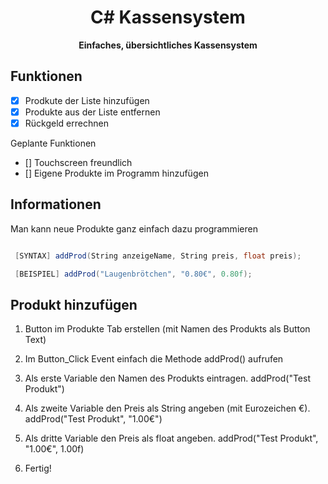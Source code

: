<div align="center">
    <h1>C# Kassensystem</h1>
    <strong style="color: 90, 96, 104;">Einfaches, übersichtliches Kassensystem</strong>
</div>




## Funktionen

- [x] Prodkute der Liste hinzufügen<br>
- [x] Produkte aus der Liste entfernen<br>
- [x] Rückgeld errechnen<br>

<a>Geplante Funktionen</a>

- [] Touchscreen freundlich<br>
- [] Eigene Produkte im Programm hinzufügen<br>






## Informationen


Man kann neue Produkte ganz einfach dazu programmieren

```c# 

 [SYNTAX] addProd(String anzeigeName, String preis, float preis);

 [BEISPIEL] addProd("Laugenbrötchen", "0.80€", 0.80f);

```


## Produkt hinzufügen

1. Button im Produkte Tab erstellen (mit Namen des Produkts als Button Text)

2. Im Button_Click Event einfach die Methode addProd() aufrufen

3. Als erste Variable den Namen des Produkts eintragen. addProd("Test Produkt")

3. Als zweite Variable den Preis als String angeben (mit Eurozeichen €). addProd("Test Produkt", "1.00€")

4. Als dritte Variable den Preis als float angeben. addProd("Test Produkt", "1.00€", 1.00f)

5. Fertig!








